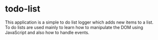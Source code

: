 # todo-list
This application is a simple to do list logger which adds new items to a list. To do lists are used mainly to learn how to manipulate the DOM using JavaScript and also how to handle events.
